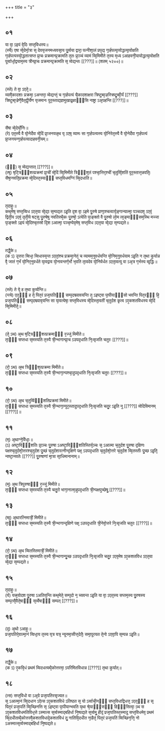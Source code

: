 +++
title = "३"

+++
## ०१
या वा᳘ ऽइयं वे᳘दिः सप्त᳘विधस्य॥  
(स्यै) एषा व्वे᳘देर्मा᳘त्रा स᳘ देवय᳘जनमध्यवसा᳘य पू᳘र्व्वया द्वारा᳘ पत्नीशा᳘लं प्रप᳘द्य गा᳘र्हपत्या᳘योद्धत्या᳘वोक्षति गा᳘र्हपत्यस्यो᳘द्धतात्सप्त प्रा᳘चः प्रक्रमान्प्र᳘क्रामति त᳘तः प्रा᳘ञ्चं व्यामं व्वि᳘मिमीते त᳘स्य म᳘ध्य ऽआहवनी᳘यायोद्धत्या᳘वोक्षति पूर्व्वार्धा᳘द्व्याम᳘स्य त्रीन्प्रा᳘चः प्रक्रमान्प्र᳘क्रामति स᳘ व्वेद्यन्तः [[???]]॥ (शतम् ५२००)॥  
## ०२
(स्ते) ते वा᳘ ऽएते᳘॥  
व्यामै᳘कादशाः प्रक्रमा᳘ ऽअन्तरा᳘ व्वेद्यन्तं᳘ च गा᳘र्हपत्यं चै᳘कादशाक्षरा त्रिष्टुब्व᳘ज्रस्त्रिष्टु᳘ब्वी᳘र्यं [[???]] त्रिष्टुब्व᳘ज्रेणै᳘वैत᳘द्वी᳘र्येण य᳘जमानः पुर᳘स्ताद्यज्ञमुखाद्र᳘क्षाᳫँ᳭सि नाष्ट्रा ऽअ᳘पहन्ति [[???]]॥  
## ०३
सैषा व्वे᳘देर्यो᳘निः॥  
(रे) एत᳘स्यै वै यो᳘नेर्देवा व्वे᳘दिं प्रा᳘जनयन्न᳘थ य᳘ ऽएष᳘ व्यामः सा गा᳘र्हपत्यस्य यो᳘निरेत᳘स्यै वै यो᳘नेर्देवा गा᳘र्हपत्यं प्रा᳘जनयन्गा᳘र्हपत्यादाहवनी᳘यम्॥  
## ०४
(ᳫँ᳭) स᳘ व्वेद्यन्तात् [[???]]॥  
(त्ष᳘) ष᳘ट्त्रिᳫँ᳭शत्प्रक्रमां प्रा᳘चीं व्वे᳘दिं व्वि᳘मिमीते त्रिᳫँ᳭श᳘तं पश्चा᳘त्तिर᳘श्चीं च᳘तुर्व्वि᳘शतिं पुर᳘स्तात्त᳘न्नवतिः᳘ सैषा᳘नवति᳘प्रक्रमा व्वे᳘दिस्त᳘स्याᳫँ᳭ सप्त᳘विधमग्निं व्वि᳘दधाति॥  
## ०५
त᳘दाहुः॥  
कथ᳘मेष᳘ सप्त᳘व्विध ऽएत᳘या व्वे᳘द्या स᳘म्पद्यत ऽइ᳘ति द᳘श वा᳘ ऽइमे पु᳘रुषे प्राणा᳘श्चत्वार्य᳘ङ्गान्यात्मा᳘ पञ्चदश᳘ ऽएवं᳘ द्विती᳘य ऽएवं᳘ तृती᳘ये षट्सु पु᳘रुषेषु नवतिरथै᳘कः पु᳘रुषो᳘ ऽत्येति पा᳘ङ्क्तो वै पु᳘रुषो लो᳘म त्व᳘ङ्माᳫँ᳭सम᳘स्थि मज्जा पा᳘ङ्क्तो ऽइयं व्वे᳘दिश्च᳘तस्रो दि᳘श ऽआत्मा᳘ पञ्च᳘म्येव᳘मेष᳘ सप्त᳘विध ऽएत᳘या व्वे᳘द्या स᳘म्पद्यते॥  
## ०६
तद्धै᳘के॥  
(क ऽ) उ᳘त्तरा व्विधा᳘ व्विधास्य᳘न्त ऽएतां᳘श्च प्रक्रमा᳘नेतं᳘ च व्यामम᳘नुवर्धयन्ति यो᳘निम᳘नुवर्धयाम ऽइ᳘ति न त᳘था कुर्यान्न वै᳘ जातं ग᳘र्भं यो᳘निर᳘नुवर्धते या᳘वद्वाव यो᳘नावन्तर्ग᳘र्भो भ᳘वति ता᳘वदेव यो᳘निर्वर्धत ऽएता᳘वत्यु वा ऽअ᳘त्र ग᳘र्भस्य व्वृ᳘द्धिः॥  
## ०७
(स्ते) ते ये᳘ ह त᳘था कुर्व्वन्ति॥  
(न्त्ये) एत᳘ᳫँ᳘ ह ते᳘ पित᳘रं प्रजा᳘पतिᳫँ᳭ सम्प᳘दश्च्यावयन्ति त᳘ ऽइष्ट्वा पा᳘पीयाᳫँ᳭सो भवन्ति पित᳘रᳫँ᳭ हि᳘ प्रजा᳘पतिᳫँ᳭ सम्प᳘दश्च्याव᳘यन्ति सा या᳘वत्येषा᳘ सप्त᳘विधस्य व्वे᳘दिस्ता᳘वतीं च᳘तुर्दश कृ᳘त्व ऽए᳘कशतविधस्य व्वे᳘दिं व्वि᳘मिमीते᳘॥  
## ०८
(ते᳘ ऽथ) अ᳘थ ष᳘ट्त्रिᳫँ᳭शत्प्रक्रमाᳫँ᳭ र᳘ज्जुं मिमीते॥  
ता᳘ᳫँ᳘ सप्तधा स᳘मस्यति त᳘स्यै त्री᳘न्भागान्प्रा᳘च ऽउपद᳘धाति निः᳘सृजति चतुरः [[???]]॥  
## ०९
(रो᳘ ऽथ) अ᳘थ त्रिᳫँ᳭श᳘त्प्रक्रमा मिमीते॥  
ता᳘ᳫँ᳘ सप्तधा स᳘मस्यति त᳘स्यै त्री᳘न्भागा᳘न्पश्चा᳘दुपद᳘धाति निः᳘सृजति चतुरः [[???]]॥  
## १०
(रो᳘ ऽथ) अ᳘थ च᳘तुर्व्विᳫँ᳭शतिप्रक्रमां मिमीते॥  
ता᳘ᳫँ᳘ सप्तधा स᳘मस्यति त᳘स्यै त्री᳘न्भागा᳘न्पुर᳘स्तादुपद᳘धाति निः᳘सृजति चतु᳘र ऽइ᳘ति नु [[???]] व्वेदिविमानम् [[???]]॥  
## ११
(म᳘) अ᳘थाग्ने᳘र्विधाः᳘॥  
(ऽ) अष्टा᳘विᳫँ᳭शतिः प्रा᳘ञ्चः पु᳘रुषा ऽअष्टा᳘विᳫँ᳭शतिस्तिर्य᳘ञ्चः स᳘ ऽआत्मा च᳘तुर्दश पु᳘रुषा द᳘क्षिणः पक्षश्च᳘तुर्दशो᳘त्तरश्च᳘तुर्दश पु᳘च्छं च᳘तुर्दशारत्नीन्द᳘क्षिणे पक्ष᳘ ऽउपद᳘धाति च᳘तुर्दशो᳘त्तरे च᳘तुर्दश व्वि᳘तस्तीः पु᳘च्छ ऽइ᳘ति᳘ न्वष्टा᳘नवतेः [[???]] पु᳘रुषाणां मा᳘त्रा सा᳘धिमानानाम्॥  
## १२
(म᳘) अ᳘थ त्रिपुरुषाᳫँ᳭ र᳘ज्जुं मिमीते॥  
ता᳘ᳫँ᳘ सप्तधा स᳘मस्यति त᳘स्यै चतु᳘रो भागा᳘नात्म᳘न्नुपद᳘धाति त्री᳘न्पक्षपुच्छेषु᳘ [[???]]॥  
## १३
(ष्व᳘) अ᳘थारत्निमात्रीं᳘ मिमीते॥  
ता᳘ᳫँ᳘ सप्तधा स᳘मस्यति त᳘स्यै त्री᳘न्भागान्द᳘क्षिणे पक्ष᳘ ऽउपद᳘धाति त्री᳘नेवो᳘त्तरे निः᳘सृजति चतुरः [[???]]॥  
## १४
(रो᳘ ऽथ) अ᳘थ व्वितस्तिमात्रीं᳘ मिमीते॥  
ता᳘ᳫँ᳘ सप्तधा स᳘मस्यति त᳘स्यै त्री᳘न्भागान्पु᳘च्छ ऽउपद᳘धाति निः᳘सृजति चतु᳘र ऽएव᳘मेष ऽए᳘कशतविध ऽएत᳘या व्वे᳘द्या स᳘म्पद्यते॥  
## १५
त᳘दाहुः॥  
(र्य) यत्त्र᳘योदश पु᳘रुषा ऽअतिय᳘न्ति कथ᳘मेते᳘ सम्प᳘दो न᳘ च्यवन्त ऽइ᳘ति या वा᳘ ऽएत᳘स्य सप्तम᳘स्य पु᳘रुषस्य सम्प᳘त्सै᳘वैते᳘षाᳫँ᳭ स᳘र्व्वेषाᳫँ᳭ सम्पत् [[???]]॥  
## १६
(द᳘) अ᳘थो ऽआहुः॥  
प्रजा᳘पतिरे᳘वात्मा᳘नं व्विधा᳘य त᳘स्य य᳘त्र यत्र᳘ न्यूनमा᳘सीत्त᳘देतैः᳘ समा᳘पूरयत ते᳘नो ऽएवा᳘पि स᳘म्पन्न ऽइ᳘ति॥  
## १७
तद्धै᳘के॥  
(क ऽ) ए᳘कवि᳘धं प्रथमं व्विदधत्यथै᳘कोत्तरमा᳘ ऽपरिमितविधान्न [[???]] त᳘था कुर्यात्॥  
## १८
(त्स) सप्त᳘विधो वा ऽअ᳘ग्रे प्रजा᳘पतिरसृज्यत॥  
स᳘ ऽआत्मा᳘नं व्वि᳘दधान ऽऐत्स ऽए᳘कशतविधे ऽतिष्ठत स᳘ यो ऽर्व्वाची᳘नᳫँ᳭ सप्त᳘विधाद्विधत्त᳘ ऽएत᳘ᳫँ᳘ ह स᳘ पित᳘रं प्रजा᳘पतिं व्वि᳘च्छिनत्ति स᳘ ऽइष्ट्वा पा᳘पीयान्भवति य᳘था श्रे᳘याᳫँ᳭सᳫँ᳭ हिᳫँ᳭सित्वा᳘ ऽथ स ऽए᳘कशतविधमतिविध᳘त्ते ऽस्मात्स स᳘र्व्वस्माद्बहिर्धा नि᳘ष्पद्यते स᳘र्व्वमु᳘ हीदं᳘ प्रजा᳘पतिस्त᳘स्मादु सप्त᳘विधमेव᳘ प्रथमं व्वि᳘दधीताथै᳘कोत्तरमै᳘कशतविधादे᳘कशतविधं तु᳘ नातिवि᳘दधीत ना᳘हैतं᳘ पित᳘रं प्रजा᳘पतिं व्विच्छिन᳘त्ति᳘ नो ऽअस्मात्स᳘र्व्वस्माद्बहिर्धा नि᳘ष्पद्यते॥  
